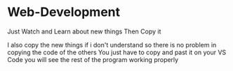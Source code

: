 # Web-Development

Just Watch and Learn about new things Then Copy it

I also copy the new things if i don't understand so there is no problem in copying the code of the others
You just have to copy and past it on your VS Code you will see the rest of the program working properly
